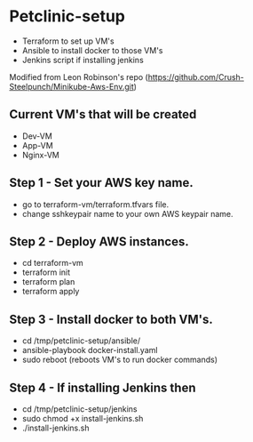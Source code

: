 # Petclinic-setup
- Terraform to set up VM's
- Ansible to install docker to those VM's
- Jenkins script if installing jenkins
 
Modified from Leon Robinson's repo (https://github.com/Crush-Steelpunch/Minikube-Aws-Env.git)

## Current VM's that will be created

- Dev-VM
- App-VM
- Nginx-VM

## Step 1 - Set your AWS key name.

- go to terraform-vm/terraform.tfvars file.
- change sshkeypair name to your own AWS keypair name.

## Step 2 - Deploy AWS instances.

- cd terraform-vm
- terraform init
- terraform plan 
- terraform apply

## Step 3 - Install docker to both VM's.

- cd /tmp/petclinic-setup/ansible/
- ansible-playbook docker-install.yaml
- sudo reboot (reboots VM's to run docker commands)

## Step 4 - If installing Jenkins then

- cd /tmp/petclinic-setup/jenkins
- sudo chmod +x install-jenkins.sh
- ./install-jenkins.sh
